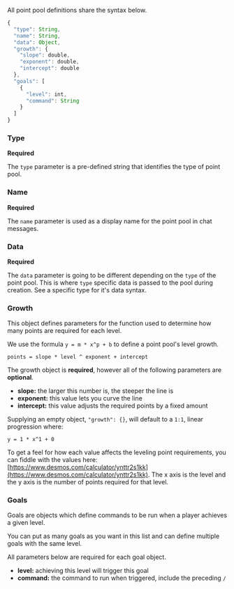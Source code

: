 All point pool definitions share the syntax below.

```ts
{
  "type": String,
  "name": String,
  "data": Object,
  "growth": {
    "slope": double,
    "exponent": double,
    "intercept": double
  },
  "goals": [
    {
      "level": int,
      "command": String
    }
  ]
}
```

### Type

**Required**

The `type` parameter is a pre-defined string that identifies the type of point pool.

### Name

**Required**

The `name` parameter is used as a display name for the point pool in chat messages.

### Data

**Required**

The `data` parameter is going to be different depending on the `type` of the point pool. This is where `type` specific data is passed to the pool during creation. See a specific type for it's data syntax.

### Growth

This object defines parameters for the function used to determine how many points are required for each level. 

We use the formula `y = m * x^p + b` to define a point pool's level growth.

```
points = slope * level ^ exponent + intercept
```

The growth object is **required**, however all of the following parameters are **optional**.

* **slope:** the larger this number is, the steeper the line is
* **exponent:** this value lets you curve the line
* **intercept:** this value adjusts the required points by a fixed amount

Supplying an empty object, `"growth": {}`, will default to a `1:1`, linear progression where:

```
y = 1 * x^1 + 0
```

To get a feel for how each value affects the leveling point requirements, you can fiddle with the values here: [https://www.desmos.com/calculator/ynttr2s1kk](https://www.desmos.com/calculator/ynttr2s1kk). The x axis is the level and the y axis is the number of points required for that level.

### Goals

Goals are objects which define commands to be run when a player achieves a given level.

You can put as many goals as you want in this list and can define multiple goals with the same level.

All parameters below are required for each goal object.

* **level:** achieving this level will trigger this goal
* **command:** the command to run when triggered, include the preceding `/`